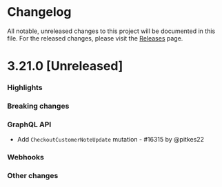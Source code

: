 
# Changelog

All notable, unreleased changes to this project will be documented in this file. For the released changes, please visit the [Releases](https://github.com/saleor/saleor/releases) page.

# 3.21.0 [Unreleased]

### Highlights

### Breaking changes

### GraphQL API

- Add `CheckoutCustomerNoteUpdate` mutation - #16315 by @pitkes22

### Webhooks

### Other changes
